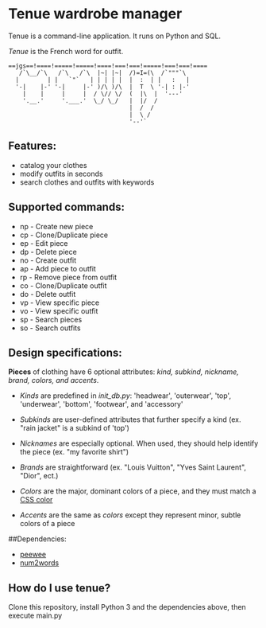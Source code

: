 # Tenue wardrobe manager

Tenue is a command-line application. It runs on Python and SQL.

*Tenue* is the French word for outfit.

    ==jgs==!====!=====!=====!====!===!===!=====!===!===!====
       /`\__/`\   /`\   /`\  |~| |~|  /)=I=(\  /`"""`\
      |        | |   `"`   | | | | |  |  :  | |   :   |
      '-|    |-' '-|     |-' )/\ )/\  |  T  \ '-| : |-'
        |    |     |     |  / \// \/  (  |\  |  '---'
        '.__.'     '.___.'  \_/ \_/   |  |/  /
                                      |  /  /
                                      |  \ /
                                      '--'`

## Features:
* catalog your clothes
* modify outfits in seconds
* search clothes and outfits with keywords

## Supported commands:
- np - Create new piece
- cp - Clone/Duplicate piece
- ep - Edit piece
- dp - Delete piece
- no - Create outfit
- ap - Add piece to outfit
- rp - Remove piece from outfit
- co - Clone/Duplicate outfit
- do - Delete outfit
- vp - View specific piece
- vo - View specific outfit
- sp - Search pieces
- so - Search outfits

## Design specifications:
**Pieces** of clothing have 6 optional attributes: *kind, subkind, nickname, brand, colors, and accents*.

- *Kinds* are predefined in *init_db.py*: 'headwear', 'outerwear', 'top', 'underwear', 'bottom', 'footwear', and 'accessory'

- *Subkinds* are user-defined attributes that further specify a kind (ex. "rain jacket" is a subkind of 'top')

- *Nicknames* are especially optional. When used, they should help identify the piece (ex. "my favorite shirt")

- *Brands* are straightforward (ex. "Louis Vuitton", "Yves Saint Laurent", "Dior", ect.)

- *Colors* are the major, dominant colors of a piece, and they must match a [CSS color](https://matplotlib.org/3.1.0/_images/sphx_glr_named_colors_003.png) 

- *Accents* are the same as *colors* except they represent minor, subtle colors of a piece 

##Dependencies:
* [peewee](https://github.com/coleifer/peewee)
* [num2words](https://pypi.org/project/num2words/)

## How do I use tenue?

Clone this repository, install Python 3 and the dependencies above, then execute main.py
